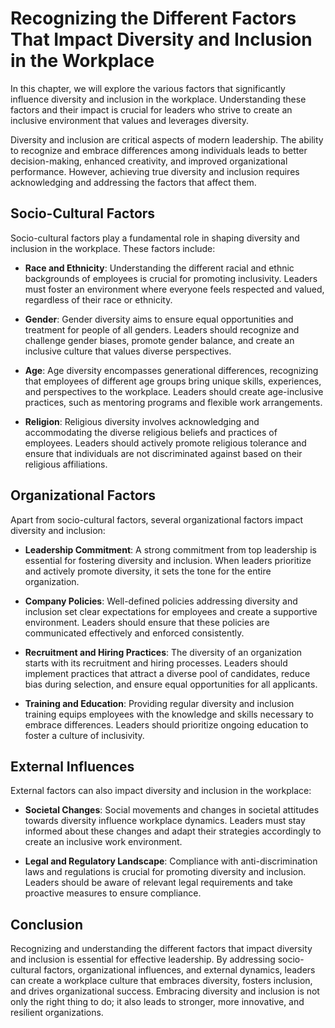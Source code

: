 # Recognizing the Different Factors That Impact Diversity and Inclusion in the Workplace

In this chapter, we will explore the various factors that significantly influence diversity and inclusion in the workplace. Understanding these factors and their impact is crucial for leaders who strive to create an inclusive environment that values and leverages diversity.

Diversity and inclusion are critical aspects of modern leadership. The ability to recognize and embrace differences among individuals leads to better decision-making, enhanced creativity, and improved organizational performance. However, achieving true diversity and inclusion requires acknowledging and addressing the factors that affect them.

## Socio-Cultural Factors

Socio-cultural factors play a fundamental role in shaping diversity and inclusion in the workplace. These factors include:

- **Race and Ethnicity**: Understanding the different racial and ethnic backgrounds of employees is crucial for promoting inclusivity. Leaders must foster an environment where everyone feels respected and valued, regardless of their race or ethnicity.
    
- **Gender**: Gender diversity aims to ensure equal opportunities and treatment for people of all genders. Leaders should recognize and challenge gender biases, promote gender balance, and create an inclusive culture that values diverse perspectives.
    
- **Age**: Age diversity encompasses generational differences, recognizing that employees of different age groups bring unique skills, experiences, and perspectives to the workplace. Leaders should create age-inclusive practices, such as mentoring programs and flexible work arrangements.
    
- **Religion**: Religious diversity involves acknowledging and accommodating the diverse religious beliefs and practices of employees. Leaders should actively promote religious tolerance and ensure that individuals are not discriminated against based on their religious affiliations.
    

## Organizational Factors

Apart from socio-cultural factors, several organizational factors impact diversity and inclusion:

- **Leadership Commitment**: A strong commitment from top leadership is essential for fostering diversity and inclusion. When leaders prioritize and actively promote diversity, it sets the tone for the entire organization.
    
- **Company Policies**: Well-defined policies addressing diversity and inclusion set clear expectations for employees and create a supportive environment. Leaders should ensure that these policies are communicated effectively and enforced consistently.
    
- **Recruitment and Hiring Practices**: The diversity of an organization starts with its recruitment and hiring processes. Leaders should implement practices that attract a diverse pool of candidates, reduce bias during selection, and ensure equal opportunities for all applicants.
    
- **Training and Education**: Providing regular diversity and inclusion training equips employees with the knowledge and skills necessary to embrace differences. Leaders should prioritize ongoing education to foster a culture of inclusivity.
    

## External Influences

External factors can also impact diversity and inclusion in the workplace:

- **Societal Changes**: Social movements and changes in societal attitudes towards diversity influence workplace dynamics. Leaders must stay informed about these changes and adapt their strategies accordingly to create an inclusive work environment.
    
- **Legal and Regulatory Landscape**: Compliance with anti-discrimination laws and regulations is crucial for promoting diversity and inclusion. Leaders should be aware of relevant legal requirements and take proactive measures to ensure compliance.
    

## Conclusion

Recognizing and understanding the different factors that impact diversity and inclusion is essential for effective leadership. By addressing socio-cultural factors, organizational influences, and external dynamics, leaders can create a workplace culture that embraces diversity, fosters inclusion, and drives organizational success. Embracing diversity and inclusion is not only the right thing to do; it also leads to stronger, more innovative, and resilient organizations.
